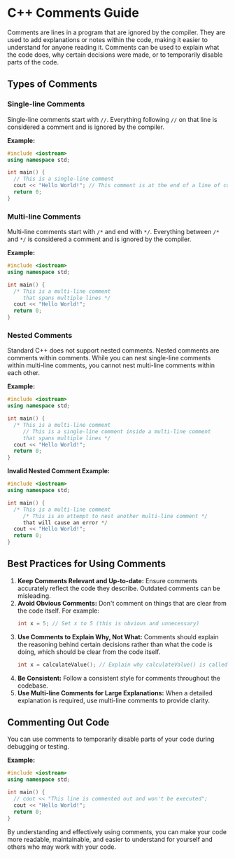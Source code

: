 # C++ Comments Guide

Comments are lines in a program that are ignored by the compiler. They are used to add explanations or notes within the code, making it easier to understand for anyone reading it. Comments can be used to explain what the code does, why certain decisions were made, or to temporarily disable parts of the code.

## Types of Comments

### Single-line Comments
Single-line comments start with `//`. Everything following `//` on that line is considered a comment and is ignored by the compiler.

**Example:**
```cpp
#include <iostream>
using namespace std;

int main() {
  // This is a single-line comment
  cout << "Hello World!"; // This comment is at the end of a line of code
  return 0;
}
```

### Multi-line Comments
Multi-line comments start with `/*` and end with `*/`. Everything between `/*` and `*/` is considered a comment and is ignored by the compiler.

**Example:**
```cpp
#include <iostream>
using namespace std;

int main() {
  /* This is a multi-line comment
     that spans multiple lines */
  cout << "Hello World!";
  return 0;
}
```

### Nested Comments
Standard C++ does not support nested comments. Nested comments are comments within comments. While you can nest single-line comments within multi-line comments, you cannot nest multi-line comments within each other.

**Example:**
```cpp
#include <iostream>
using namespace std;

int main() {
  /* This is a multi-line comment
     // This is a single-line comment inside a multi-line comment
     that spans multiple lines */
  cout << "Hello World!";
  return 0;
}
```

**Invalid Nested Comment Example:**
```cpp
#include <iostream>
using namespace std;

int main() {
  /* This is a multi-line comment
     /* This is an attempt to nest another multi-line comment */
     that will cause an error */
  cout << "Hello World!";
  return 0;
}
```

## Best Practices for Using Comments

1. **Keep Comments Relevant and Up-to-date:** Ensure comments accurately reflect the code they describe. Outdated comments can be misleading.
2. **Avoid Obvious Comments:** Don't comment on things that are clear from the code itself. For example:
   ```cpp
   int x = 5; // Set x to 5 (this is obvious and unnecessary)
   ```
3. **Use Comments to Explain Why, Not What:** Comments should explain the reasoning behind certain decisions rather than what the code is doing, which should be clear from the code itself.
   ```cpp
   int x = calculateValue(); // Explain why calculateValue() is called here
   ```
4. **Be Consistent:** Follow a consistent style for comments throughout the codebase.
5. **Use Multi-line Comments for Large Explanations:** When a detailed explanation is required, use multi-line comments to provide clarity.

## Commenting Out Code
You can use comments to temporarily disable parts of your code during debugging or testing.

**Example:**
```cpp
#include <iostream>
using namespace std;

int main() {
  // cout << "This line is commented out and won't be executed";
  cout << "Hello World!";
  return 0;
}
```

By understanding and effectively using comments, you can make your code more readable, maintainable, and easier to understand for yourself and others who may work with your code.